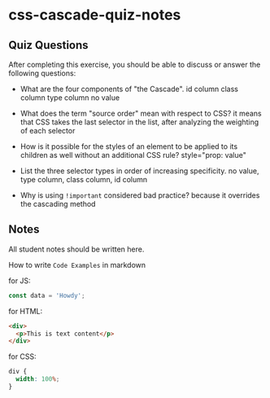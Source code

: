 # css-cascade-quiz-notes

## Quiz Questions

After completing this exercise, you should be able to discuss or answer the following questions:

- What are the four components of "the Cascade".
  id column class column type column no value
- What does the term "source order" mean with respect to CSS?
  it means that CSS takes the last selector in the list, after analyzing the weighting of each selector

- How is it possible for the styles of an element to be applied to its children as well without an additional CSS rule?
  style="prop: value"
- List the three selector types in order of increasing specificity.
  no value, type column, class column, id column
- Why is using `!important` considered bad practice?
  because it overrides the cascading method

## Notes

All student notes should be written here.

How to write `Code Examples` in markdown

for JS:

```javascript
const data = 'Howdy';
```

for HTML:

```html
<div>
  <p>This is text content</p>
</div>
```

for CSS:

```css
div {
  width: 100%;
}
```
